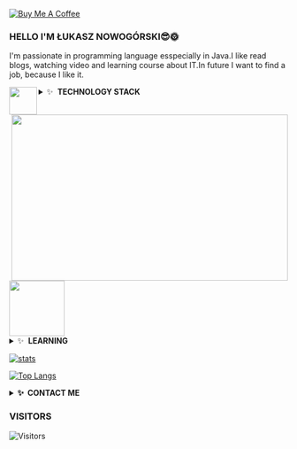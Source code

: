 <a href="https://www.buymeacoffee.com/lukasz" target="_blank"><img src="https://www.buymeacoffee.com/assets/img/custom_images/orange_img.png" align="center" style="vertical-align: top" alt="Buy Me A Coffee" style="height: 41px !important;width: 174px !important;box-shadow: 0px 3px 2px 0px rgba(190, 190, 190, 0.5) !important;-webkit-box-shadow: 0px 3px 2px 0px rgba(190, 190, 190, 0.5) !important;" ></a>

### HELLO I'M ŁUKASZ NOWOGÓRSKI😎🌞
  
  I'm passionate in programming language esspecially in Java.I like read blogs, watching video and learning course about IT.In future I want to find a job, because I like it. <div id="header" align="left"> <img src= "https://media.giphy.com/media/LY8yDak6Tngb6FfPrt/giphy.gif" align = "left" width="50" height="50" /></div>

<img src="https://user-images.githubusercontent.com/74199705/141540538-754bd5a0-0fa6-4bd6-8f67-f680a09a89c2.gif" align = "right" width="500" height="300" />


<details>
  <summary>✨&nbsp;&nbsp;<b>TECHNOLOGY STACK</b></summary>

  
![Java](https://img.shields.io/badge/java-%23ED8B00.svg?style=for-the-badge&logo=java&logoColor=white)
![Spring](https://img.shields.io/badge/spring-%236DB33F.svg?style=for-the-badge&logo=spring&logoColor=white)
![Hibernate](https://img.shields.io/badge/Hiberante-Green?style=for-the-badge&logo=hibernate)
![IntelliJ IDEA](https://img.shields.io/badge/IntelliJIDEA-000000.svg?style=for-the-badge&logo=intellij-idea&logoColor=white)
</details>

<div id="header" align="left">
  <img src="https://media.giphy.com/media/M9gbBd9nbDrOTu1Mqx/giphy.gif" width="100"/>
</div>



<details>
  <summary>✨&nbsp;&nbsp;<b>LEARNING</b></summary>
  
![JUnit5](https://img.shields.io/badge/JUnit5-%232C5263.svg?style=for-the-badge&logo=JUnit5&logoColor=white)
  ![Docker](https://img.shields.io/badge/docker-%232C5263.svg?style=for-the-badge&logo=docker&logoColor=blue)
  ![Git](https://img.shields.io/badge/git-%232C5263.svg?style=for-the-badge&logo=git&logoColor=white)
</details>

[![stats](https://github-readme-stats.vercel.app/api?username=luxus-0)](https://github.com/anuraghazra/github-readme-stats)

[![Top Langs](https://github-readme-stats.vercel.app/api/top-langs/?username=kalqa&exclude_repo=LukaszLottoExcelent
)](https://github.com/anuraghazra/github-readme-stats)


<details>
  <summary><b>✨&nbsp;&nbsp;CONTACT&nbsp;ME</b></summary>
<p align="left">
<a href = "https://www.facebook.com/profile.php?id=100000975680046">
  <image src="https://png.pngtree.com/png-clipart/20190516/original/pngtree-facebook-icon-png-image_3566127.png" width="50" height="50">
  </a>
  <a href = "mailto: luxus0@gmail.com">
  <image src="https://upload.wikimedia.org/wikipedia/commons/e/ec/Circle-icons-mail.svg" width="50" height="50">
  </a>
    <a href = "https://twitter.com/ukasz78589816">
  <image src="https://www.freepnglogos.com/uploads/twitter-logo-png/twitter-bird-symbols-png-logo-0.png" width="55" height="55">
  </a>
  <a href = "https://www.instagram.com/epakanowysacz0/">
  <image src="https://www.basilur.pl/wp-content/uploads/2017/07/instagram-1581266_960_720.jpg" width="55" height="55">
  </a>
    </details>
    
    
### VISITORS
    
![Visitors](https://komarev.com/ghpvc/?username=luxus-0&color=green&style=plastic)
